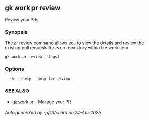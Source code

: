 ## gk work pr review

Review your PRs

### Synopsis


The pr review command allows you to view the details and review the existing pull requests for each repository within the work item.


```
gk work pr review [flags]
```

### Options

```
  -h, --help   help for review
```

### SEE ALSO

* [gk work pr](gk_work_pr.md)	 - Manage your PR

###### Auto generated by spf13/cobra on 24-Apr-2025
